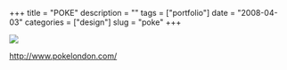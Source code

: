 +++
title = "POKE"
description = ""
tags = ["portfolio"]
date = "2008-04-03"
categories = ["design"]
slug = "poke"
+++


 

  <div id="screens-thumbs" class="clearfix">
    <div class="txt-center" id="design-submission"><a href="http://www.pokelondon.com/"><img id='bluga-thumbnail-1173' class='bluga-thumbnail large' src='/media/bluga/
wt47f5326b516fb_0.jpg'/></a></div>  
  </div>   
<p><a href="http://www.pokelondon.com/">http://www.pokelondon.com/</a></p>




